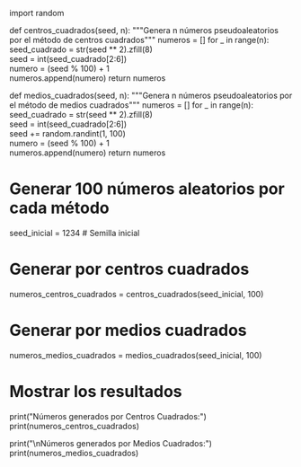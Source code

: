 import random

def centros_cuadrados(seed, n):
    """Genera n números pseudoaleatorios por el método de centros cuadrados"""
    numeros = []
    for _ in range(n):
        seed_cuadrado = str(seed ** 2).zfill(8)  
        seed = int(seed_cuadrado[2:6])  
        numero = (seed % 100) + 1  
        numeros.append(numero)
    return numeros

def medios_cuadrados(seed, n):
    """Genera n números pseudoaleatorios por el método de medios cuadrados"""
    numeros = []
    for _ in range(n):
        seed_cuadrado = str(seed ** 2).zfill(8)  
        seed = int(seed_cuadrado[2:6])  
        seed += random.randint(1, 100)  
        numero = (seed % 100) + 1  
        numeros.append(numero)
    return numeros

# Generar 100 números aleatorios por cada método
seed_inicial = 1234  # Semilla inicial

# Generar por centros cuadrados
numeros_centros_cuadrados = centros_cuadrados(seed_inicial, 100)

# Generar por medios cuadrados
numeros_medios_cuadrados = medios_cuadrados(seed_inicial, 100)

# Mostrar los resultados
print("Números generados por Centros Cuadrados:")
print(numeros_centros_cuadrados)

print("\nNúmeros generados por Medios Cuadrados:")
print(numeros_medios_cuadrados)
